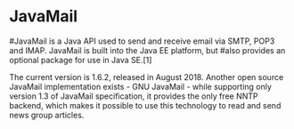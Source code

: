 # JavaMail

#JavaMail is a Java API used to send and receive email via SMTP, POP3 and IMAP. JavaMail is built into the Java EE platform, but #also provides an optional package for use in Java SE.[1]

The current version is 1.6.2, released in August 2018. Another open source JavaMail implementation exists - GNU JavaMail - while supporting only version 1.3 of JavaMail specification, it provides the only free NNTP backend, which makes it possible to use this technology to read and send news group articles.
